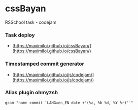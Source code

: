 # cssBayan

RSSchool task - codejam

### Task deploy

-   [https://maximiloi.github.io/cssBayan/](https://maximiloi.github.io/cssBayan/)

### Timestamped commit generator

-   [https://maximiloi.github.io/js/codejam/](https://maximiloi.github.io/js/codejam/)

### Alias plugin ohmyzsh

```
gcam "name commit `LANG=en_EN date +'(%a, %b %d, %Y %r)'`"
```

